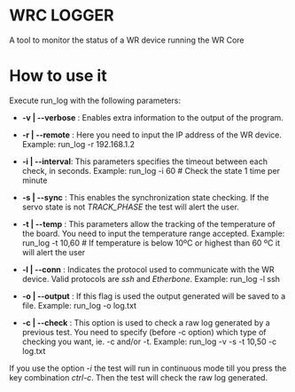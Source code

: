 # WRC LOGGER
A tool to monitor the status of a WR device running the WR Core

# How to use it
Execute run_log with the following parameters:

* **-v | --verbose** : Enables extra information to the output of the program.

* **-r | --remote**  : Here you need to input the IP address of the WR device.
Example:
        run_log -r 192.168.1.2

* **-i | --interval**: This parameters specifies the timeout between each check, in seconds.
Example:
        run_log -i 60 # Check the state 1 time per minute

* **-s | --sync**    : This enables the synchronization state checking. If the
servo state is not *TRACK_PHASE* the test will alert the user.

* **-t | --temp**    : This parameters allow the tracking of the temperature of
the board. You need to input the temperature range accepted. Example:
        run_log -t 10,60 # If temperature is below 10ºC or highest than 60 ºC it will alert the user

* **-l | --conn**    : Indicates the protocol used to communicate with the WR
device. Valid protocols are *ssh* and *Etherbone*. Example:
        run_log -l ssh

* **-o | --output**  : If this flag is used the output generated will be saved to
a file. Example:
        run_log -o log.txt

* **-c | --check**   : This option is used to check a raw log generated by a
previous test. You need to specify (before -c option) which type of checking you
want, ie. -c and/or -t. Example:
        run_log -v -s -t 10,50 -c log.txt

If you use the option *-i* the test will run in continuous mode till you press
the key combination *ctrl-c*. Then the test will check the raw log generated.
